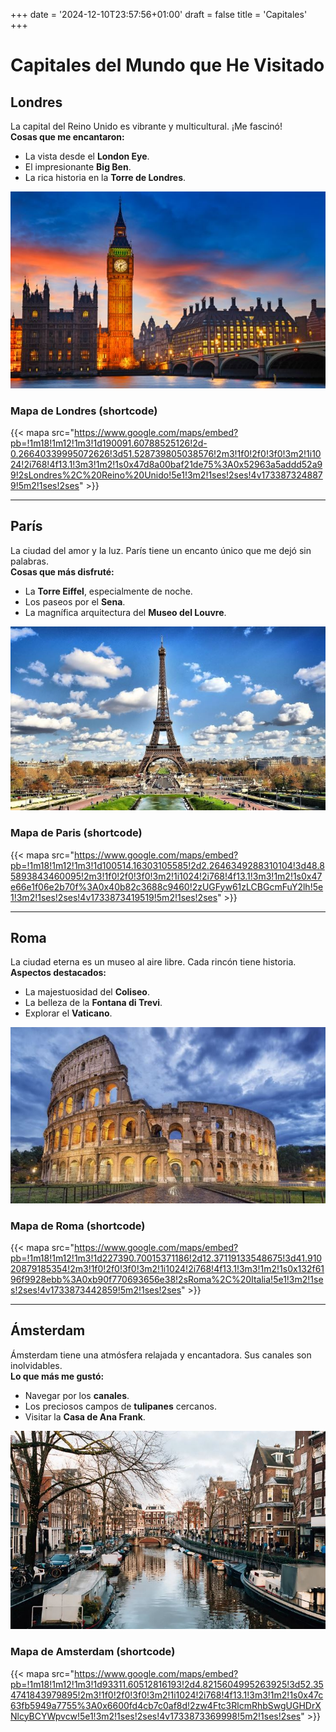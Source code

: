 +++
date = '2024-12-10T23:57:56+01:00'
draft = false
title = 'Capitales'
+++


# Capitales del Mundo que He Visitado

## Londres  
La capital del Reino Unido es vibrante y multicultural. ¡Me fascinó!  
**Cosas que me encantaron:**
- La vista desde el **London Eye**.  
- El impresionante **Big Ben**.  
- La rica historia en la **Torre de Londres**.  

![Londres](Londres.JPG)

### Mapa de Londres (shortcode)

{{< mapa src="https://www.google.com/maps/embed?pb=!1m18!1m12!1m3!1d190091.60788525126!2d-0.26640339995072626!3d51.528739805038576!2m3!1f0!2f0!3f0!3m2!1i1024!2i768!4f13.1!3m3!1m2!1s0x47d8a00baf21de75%3A0x52963a5addd52a99!2sLondres%2C%20Reino%20Unido!5e1!3m2!1ses!2ses!4v1733873248879!5m2!1ses!2ses" >}}

---

## París  
La ciudad del amor y la luz. París tiene un encanto único que me dejó sin palabras.  
**Cosas que más disfruté:**
- La **Torre Eiffel**, especialmente de noche.  
- Los paseos por el **Sena**.  
- La magnífica arquitectura del **Museo del Louvre**.  

![París](Paris.JPG)

### Mapa de Paris (shortcode)

{{< mapa src="https://www.google.com/maps/embed?pb=!1m18!1m12!1m3!1d100514.16303105585!2d2.2646349288310104!3d48.85893843460095!2m3!1f0!2f0!3f0!3m2!1i1024!2i768!4f13.1!3m3!1m2!1s0x47e66e1f06e2b70f%3A0x40b82c3688c9460!2zUGFyw61zLCBGcmFuY2lh!5e1!3m2!1ses!2ses!4v1733873419519!5m2!1ses!2ses" >}}

---

## Roma  
La ciudad eterna es un museo al aire libre. Cada rincón tiene historia.  
**Aspectos destacados:**
- La majestuosidad del **Coliseo**.  
- La belleza de la **Fontana di Trevi**.  
- Explorar el **Vaticano**.  

![Roma](Roma.JPG)

### Mapa de Roma (shortcode)

{{< mapa src="https://www.google.com/maps/embed?pb=!1m18!1m12!1m3!1d227390.70015371186!2d12.37119133548675!3d41.91020879185354!2m3!1f0!2f0!3f0!3m2!1i1024!2i768!4f13.1!3m3!1m2!1s0x132f6196f9928ebb%3A0xb90f770693656e38!2sRoma%2C%20Italia!5e1!3m2!1ses!2ses!4v1733873442859!5m2!1ses!2ses" >}}

---

## Ámsterdam  
Ámsterdam tiene una atmósfera relajada y encantadora. Sus canales son inolvidables.  
**Lo que más me gustó:**
- Navegar por los **canales**.  
- Los preciosos campos de **tulipanes** cercanos.  
- Visitar la **Casa de Ana Frank**.  

![Ámsterdam](Amsterdam.JPG)

### Mapa de Amsterdam (shortcode)

{{< mapa src="https://www.google.com/maps/embed?pb=!1m18!1m12!1m3!1d93311.60512816193!2d4.8215604995263925!3d52.354741843979895!2m3!1f0!2f0!3f0!3m2!1i1024!2i768!4f13.1!3m3!1m2!1s0x47c63fb5949a7755%3A0x6600fd4cb7c0af8d!2zw4Ftc3RlcmRhbSwgUGHDrXNlcyBCYWpvcw!5e1!3m2!1ses!2ses!4v1733873369998!5m2!1ses!2ses" >}}





